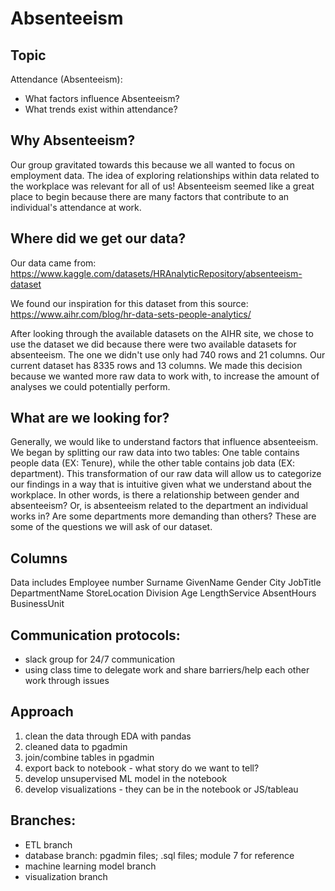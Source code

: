 # Absenteeism

## Topic
Attendance (Absenteeism): 
- What factors influence Absenteeism? 
- What trends exist within attendance?

## Why Absenteeism?
Our group gravitated towards this because we all wanted to focus on employment data. The idea of exploring relationships within data related to the workplace was relevant for all of us! Absenteeism seemed like a great place to begin because there are many factors that contribute to an individual's attendance at work.

## Where did we get our data?
Our data came from: 
https://www.kaggle.com/datasets/HRAnalyticRepository/absenteeism-dataset

We found our inspiration for this dataset from this source:
https://www.aihr.com/blog/hr-data-sets-people-analytics/

After looking through the available datasets on the AIHR site, we chose to use the dataset we did because there were two available datasets for absenteeism. The one we didn't use only had 740 rows and 21 columns. Our current dataset has 8335 rows and 13 columns. We made this decision because we wanted more raw data to work with, to increase the amount of analyses we could potentially perform.

## What are we looking for?
Generally, we would like to understand factors that influence absenteeism. We began by splitting our raw data into two tables: One table contains people data (EX: Tenure), while the other table contains job data (EX: department). This transformation of our raw data will allow us to categorize our findings in a way that is intuitive given what we understand about the workplace. In other words, is there a relationship between gender and absenteeism? Or, is absenteeism related to the department an individual works in? Are some departments more demanding than others? These are some of the questions we will ask of our dataset.

## Columns
Data includes
Employee number
Surname
GivenName
Gender
City
JobTitle
DepartmentName
StoreLocation
Division
Age
LengthService
AbsentHours
BusinessUnit

## Communication protocols:
- slack group for 24/7 communication
- using class time to delegate work and share barriers/help each other work through issues

## Approach
1. clean the data through EDA with pandas
2. cleaned data to pgadmin
3. join/combine tables in pgadmin
4. export back to notebook - what story do we want to tell?
5. develop unsupervised ML model in the notebook
6. develop visualizations - they can be in the notebook or JS/tableau

## Branches:
- ETL branch
- database branch: pgadmin files; .sql files; module 7 for reference
- machine learning model branch
- visualization branch



